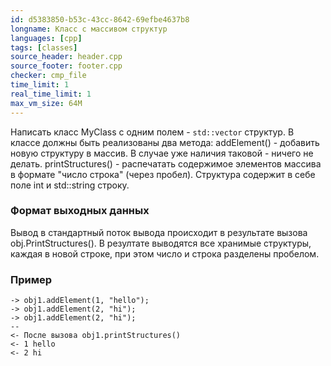 ```yaml
---
id: d5383850-b53c-43cc-8642-69efbe4637b8
longname: Класс с массивом структур
languages: [cpp]
tags: [classes]
source_header: header.cpp
source_footer: footer.cpp
checker: cmp_file
time_limit: 1
real_time_limit: 1
max_vm_size: 64M
---
```


Написать класс MyClass с одним полем - `std::vector` структур. В классе должны быть реализованы два метода:
addElement() - добавить новую структуру в массив. В случае уже наличия таковой - ничего не делать.
printStructures() - распечатать содержимое элементов массива в формате "число строка" (через пробел).
Структура содержит в себе поле int и std::string строку.

### Формат выходных данных

Вывод в стандартный поток вывода происходит в результате вызова obj.PrintStructures().
В резултате выводятся все хранимые структуры, каждая в новой строке, при этом число и строка разделены пробелом.

### Пример

```
-> obj1.addElement(1, "hello");
-> obj1.addElement(2, "hi");
-> obj1.addElement(2, "hi");
--
<- После вызова obj1.printStructures()
<- 1 hello
<- 2 hi
```
